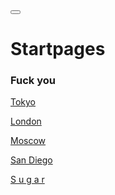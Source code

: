 <!DOCTYPE html>
<html lang="en">
  <head>
    <meta charset="UTF-8" />
    <title>/Startpages/</title>
    <link rel=" shortcut icon" type="/image/png" href="thumb.png" />
    <link rel="stylesheet" href="About/css/LISA.css" />
    <script src="https://unpkg.com/feather-icons"></script>
  </head>
  <body>
    <body class="">
    <button id="themeButton">
      <em id="themeButton__icon" data-feather="hexagon"></em>
    </button>
    <script src="/omniverse-js/universe-js/theme.js"></script>
    <script>
      feather.replace();
    </script>
  </body>
</html>

<markdown>
  <div class="">
    <text id="text">

# Startpages

<h3> Fuck you </h3>

[Tokyo]()

[London](/Startpages/London-Startpage/london.html)

[Moscow](/Startpages/Moscow-Startpage/moscow.html)

[San Diego]()

[S u g a r]()

</text>
</div>
</markdown>